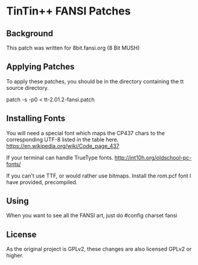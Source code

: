# TinTin++ FANSI Patches

## Background
This patch was written for 8bit.fansi.org (8 Bit MUSH)

## Applying Patches
To apply these patches, you should be in the directory
containing the tt source directory.

patch -s -p0 < tt-2.01.2-fansi.patch

## Installing Fonts
You will need a special font which maps the CP437 chars
to the corresponding UTF-8 listed in the table here.
https://en.wikipedia.org/wiki/Code_page_437

If your terminal can handle TrueType fonts.
http://int10h.org/oldschool-pc-fonts/

If you can't use TTF, or would rather use bitmaps.
Install the rom.pcf font I have provided, precompiled.

## Using
When you want to see all the FANSI art, just do
\#config charset fansi

## License
As the original project is GPLv2, these changes are also
licensed GPLv2 or higher.
